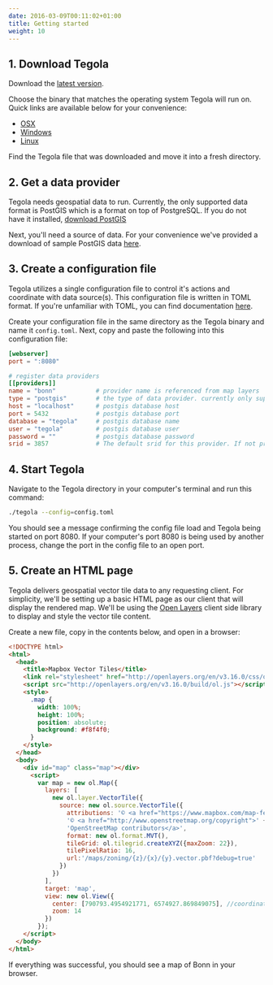 ```yaml
---
date: 2016-03-09T00:11:02+01:00
title: Getting started
weight: 10
---
```


## 1. Download Tegola
Download the [latest version](https://github.com/terranodo/tegola/releases).

Choose the binary that matches the operating system Tegola will run on. Quick links are available below for your convenience:

- [OSX](https://github.com/terranodo/tegola/releases/download/v0.2.0/tegola_darwin_amd64)
- [Windows](https://github.com/terranodo/tegola/releases/download/v0.2.0/tegola_windows_amd64.exe)
- [Linux](https://github.com/terranodo/tegola/releases/download/v0.2.0/tegola_linux_amd64)

Find the Tegola file that was downloaded and move it into a fresh directory.

## 2. Get a data provider

Tegola needs geospatial data to run. Currently, the only supported data format is PostGIS which is a format on top of PostgreSQL. If you do not have it installed, [download PostGIS](http://postgis.net/install/)

Next, you'll need a source of data. For your convenience we've provided a download of sample PostGIS data [here](www.link.com).

## 3. Create a configuration file

Tegola utilizes a single configuration file to control it's actions and coordinate with data source(s). This configuration file is written in TOML format. If you're unfamiliar with TOML, you can find documentation [here](https://github.com/toml-lang/toml).

Create your configuration file in the same directory as the Tegola binary and name it `config.toml`. Next, copy and paste the following into this configuration file:

```toml
[webserver]
port = ":8080"

# register data providers
[[providers]]
name = "bonn"           # provider name is referenced from map layers
type = "postgis"        # the type of data provider. currently only supports postgis
host = "localhost"      # postgis database host
port = 5432             # postgis database port
database = "tegola"     # postgis database name
user = "tegola"         # postgis database user
password = ""           # postgis database password
srid = 3857             # The default srid for this provider. If not provided it will be WebMercator (3857)
```

## 4. Start Tegola

Navigate to the Tegola directory in your computer's terminal and run this command:

```sh
./tegola --config=config.toml
```

You should see a message confirming the config file load and Tegola being started on port 8080. If your computer's port 8080 is being used by another process, change the port in the config file to an open port.

## 5. Create an HTML page

Tegola delivers geospatial vector tile data to any requesting client. For simplicity, we'll be setting up a basic HTML page as our client that will display the rendered map. We'll be using the [Open Layers](http://openlayers.org/) client side library to display and style the vector tile content.

Create a new file, copy in the contents below, and open in a browser:

```html
<!DOCTYPE html>
<html>
  <head>
    <title>Mapbox Vector Tiles</title>
    <link rel="stylesheet" href="http://openlayers.org/en/v3.16.0/css/ol.css" type="text/css">
    <script src="http://openlayers.org/en/v3.16.0/build/ol.js"></script>
    <style>
      .map {
        width: 100%;
        height: 100%;
        position: absolute;
        background: #f8f4f0;
      }
    </style>
  </head>
  <body>
    <div id="map" class="map"></div>
      <script>
        var map = new ol.Map({
          layers: [
            new ol.layer.VectorTile({
              source: new ol.source.VectorTile({
                attributions: '© <a href="https://www.mapbox.com/map-feedback/">Mapbox</a> ' +
                '© <a href="http://www.openstreetmap.org/copyright">' +
                'OpenStreetMap contributors</a>',
                format: new ol.format.MVT(),
                tileGrid: ol.tilegrid.createXYZ({maxZoom: 22}),
                tilePixelRatio: 16,
                url:'/maps/zoning/{z}/{x}/{y}.vector.pbf?debug=true'
              })
            })
          ],
          target: 'map',
          view: new ol.View({
            center: [790793.4954921771, 6574927.869849075], //coordinates the map will center on initially
            zoom: 14
          })
        });
    </script>
  </body>
</html>
```

If everything was successful, you should see a map of Bonn in your browser. 
